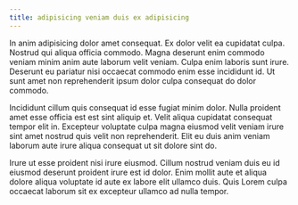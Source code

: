 ```yaml
---
title: adipisicing veniam duis ex adipisicing
---
```


In anim adipisicing dolor amet consequat. Ex dolor velit ea cupidatat culpa. Nostrud qui aliqua officia commodo. Magna deserunt enim commodo veniam minim anim aute laborum velit veniam. Culpa enim laboris sunt irure. Deserunt eu pariatur nisi occaecat commodo enim esse incididunt id. Ut sunt amet non reprehenderit ipsum dolor culpa consequat do dolor commodo.

Incididunt cillum quis consequat id esse fugiat minim dolor. Nulla proident amet esse officia est est sint aliquip et. Velit aliqua cupidatat consequat tempor elit in. Excepteur voluptate culpa magna eiusmod velit veniam irure sint amet nostrud quis velit non reprehenderit. Elit eu duis anim veniam laborum aute irure aliqua consequat ut sit dolore sint do.

Irure ut esse proident nisi irure eiusmod. Cillum nostrud veniam duis eu id eiusmod deserunt proident irure est id dolor. Enim mollit aute et aliqua dolore aliqua voluptate id aute ex labore elit ullamco duis. Quis Lorem culpa occaecat laborum sit ex excepteur ullamco ad nulla tempor.